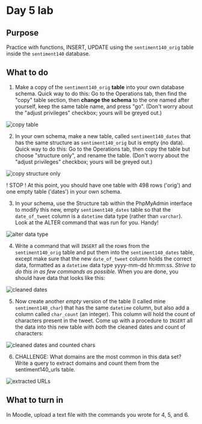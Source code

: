 # Day 5 lab
## Purpose
Practice with functions, INSERT, UPDATE using the `sentiment140_orig` table inside the `sentiment140` database.
## What to do
1. Make a copy of the `sentiment140_orig` **table** into your own database schema. Quick way to do this: Go to the Operations tab, then find the "copy" table section, then **change the schema** to the one named after yourself, keep the same table name, and press "go". (Don't worry about the "adjust privileges" checkbox; yours will be greyed out.)

![copy table](https://github.com/megansquire/CSC301Spr2019/blob/master/images/day5lab.1.png)

2. In your own schema, make a new table, called `sentiment140_dates` that has the same structure as `sentiment140_orig` but is empty (no data). Quick way to do this: Go to the Operations tab, then copy the table but choose "structure only", and rename the table. (Don't worry about the "adjust privileges" checkbox; yours will be greyed out.)

![copy structure only](https://github.com/megansquire/CSC301Spr2019/blob/master/images/day5lab.2.png)

! STOP ! At this point, you should have one table with 498 rows ('orig') and one empty table ('dates') in your own schema. 

3. In your schema, use the Structure tab within the PhpMyAdmin interface to modify this new, empty `sentiment140_dates` table so that the `date_of_tweet` column is a `datetime` data type (rather than `varchar`). Look at the ALTER command that was run for you. Handy!

![alter data type](https://github.com/megansquire/CSC301Spr2019/blob/master/images/day5lab.3.png)

4. Write a command that will ```INSERT``` all the rows from the `sentiment140_orig` table and put them into the `sentiment140_dates` table, except make sure that the new `date_of_tweet` column holds the correct data, formatted as a `datetime` data type yyyy-mm-dd hh:mm:ss. *Strive to do this in as few commands as possible.* When you are done, you should have data that looks like this: 

![cleaned dates](https://github.com/megansquire/CSC301Spr2019/blob/master/images/day5lab.4.png)

5. Now create another *empty* version of the table (I called mine `sentiment140_char`) that has the same `datetime` column, but also add a column called `char_count` (an integer). This column will hold the count of characters present in the tweet. Come up with a procedure to ```INSERT``` all the data into this new table with *both* the cleaned dates and count of characters:

![cleaned dates and counted chars](https://github.com/megansquire/CSC301Spr2019/blob/master/images/day5lab.5.png)

6. CHALLENGE: What domains are the most common in this data set? Write a query to extract domains and count them from the sentiment140_urls table.

![extracted URLs](https://github.com/megansquire/CSC301Spr2019/blob/master/images/day5Lab.6.png)

## What to turn in
In Moodle, upload a text file with the commands you wrote for 4, 5, and 6.
